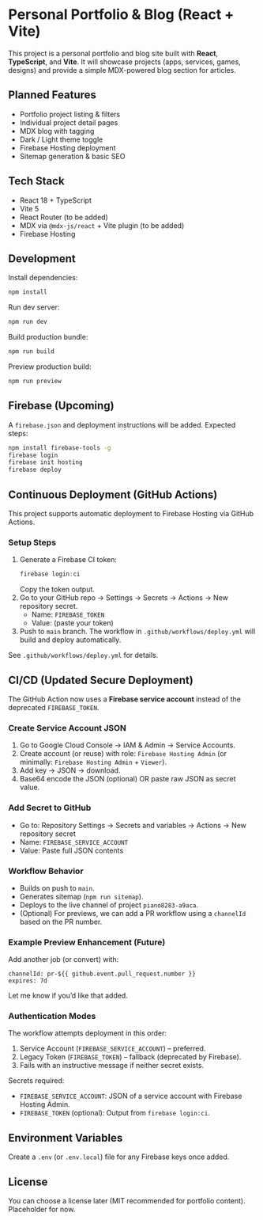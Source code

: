 # Personal Portfolio & Blog (React + Vite)

This project is a personal portfolio and blog site built with **React**, **TypeScript**, and **Vite**. It will showcase projects (apps, services, games, designs) and provide a simple MDX-powered blog section for articles.

## Planned Features
- Portfolio project listing & filters
- Individual project detail pages
- MDX blog with tagging
- Dark / Light theme toggle
- Firebase Hosting deployment
- Sitemap generation & basic SEO

## Tech Stack
- React 18 + TypeScript
- Vite 5
- React Router (to be added)
- MDX via `@mdx-js/react` + Vite plugin (to be added)
- Firebase Hosting

## Development
Install dependencies:
```bash
npm install
```
Run dev server:
```bash
npm run dev
```
Build production bundle:
```bash
npm run build
```
Preview production build:
```bash
npm run preview
```

## Firebase (Upcoming)
A `firebase.json` and deployment instructions will be added. Expected steps:
```bash
npm install firebase-tools -g
firebase login
firebase init hosting
firebase deploy
```

## Continuous Deployment (GitHub Actions)

This project supports automatic deployment to Firebase Hosting via GitHub Actions.

### Setup Steps
1. Generate a Firebase CI token:
   ```powershell
   firebase login:ci
   ```
   Copy the token output.
2. Go to your GitHub repo → Settings → Secrets → Actions → New repository secret.
   - Name: `FIREBASE_TOKEN`
   - Value: (paste your token)
3. Push to `main` branch. The workflow in `.github/workflows/deploy.yml` will build and deploy automatically.

See `.github/workflows/deploy.yml` for details.

## CI/CD (Updated Secure Deployment)

The GitHub Action now uses a **Firebase service account** instead of the deprecated `FIREBASE_TOKEN`.

### Create Service Account JSON
1. Go to Google Cloud Console → IAM & Admin → Service Accounts.
2. Create account (or reuse) with role: `Firebase Hosting Admin` (or minimally: `Firebase Hosting Admin` + `Viewer`).
3. Add key → JSON → download.
4. Base64 encode the JSON (optional) OR paste raw JSON as secret value.

### Add Secret to GitHub
- Go to: Repository Settings → Secrets and variables → Actions → New repository secret
- Name: `FIREBASE_SERVICE_ACCOUNT`
- Value: Paste full JSON contents

### Workflow Behavior
- Builds on push to `main`.
- Generates sitemap (`npm run sitemap`).
- Deploys to the live channel of project `piano8283-a9aca`.
- (Optional) For previews, we can add a PR workflow using a `channelId` based on the PR number.

### Example Preview Enhancement (Future)
Add another job (or convert) with:
```
channelId: pr-${{ github.event.pull_request.number }}
expires: 7d
```

Let me know if you’d like that added.

### Authentication Modes
The workflow attempts deployment in this order:
1. Service Account (`FIREBASE_SERVICE_ACCOUNT`) – preferred.
2. Legacy Token (`FIREBASE_TOKEN`) – fallback (deprecated by Firebase).
3. Fails with an instructive message if neither secret exists.

Secrets required:
- `FIREBASE_SERVICE_ACCOUNT`: JSON of a service account with Firebase Hosting Admin.
- `FIREBASE_TOKEN` (optional): Output from `firebase login:ci`.

## Environment Variables
Create a `.env` (or `.env.local`) file for any Firebase keys once added.

## License
You can choose a license later (MIT recommended for portfolio content). Placeholder for now.
